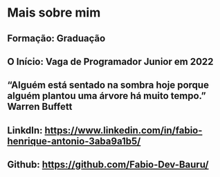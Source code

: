 # Mais sobre mim

## Formação: Graduação
## O Início: Vaga de Programador Junior em 2022
## “Alguém está sentado na sombra hoje porque alguém plantou uma árvore há muito tempo.” Warren Buffett
## LinkdIn: https://www.linkedin.com/in/fabio-henrique-antonio-3aba9a1b5/
## Github: https://github.com/Fabio-Dev-Bauru/